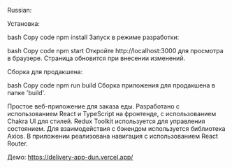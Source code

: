 
Russian:

Установка:

bash
Copy code
npm install
Запуск в режиме разработки:

bash
Copy code
npm start
Откройте http://localhost:3000 для просмотра в браузере. Страница обновится при внесении изменений.

Сборка для продакшена:

bash
Copy code
npm run build
Сборка приложения для продакшена в папке 'build'.

Простое веб-приложение для заказа еды. Разработано с использованием React и TypeScript на фронтенде, с использованием Chakra UI для стилей. Redux Toolkit используется для управления состоянием. Для взаимодействия с бэкендом используется библиотека Axios. В приложении реализована навигация с использованием React Router.

Демо: https://delivery-app-dun.vercel.app/